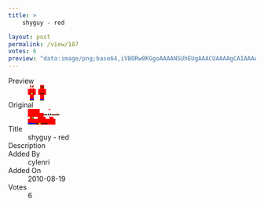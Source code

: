 ```yaml
---
title: >
    shyguy - red

layout: post
permalink: /view/187
votes: 6
preview: "data:image/png;base64,iVBORw0KGgoAAAANSUhEUgAAACUAAAAgCAIAAAAaMSbnAAAABnRSTlMA/wD/AP5AXyvrAAAA+0lEQVRIie2WQQ6CMBBF/1TdSfdwBGM8gddw6XW4iEuv4QlMvAIcQDfGhHGBQktbKILooj8smp+ZeVNoJxBzgUokAIBZcQgA1JgWlemmlHQjgrl+GuwxpPOYQSRmL1MIAtG4yHmDJ0hvh1AwQzdd2q/t/sHJAwq2r8cSqefler1Zg6Jo6Ves53mJpLy/Va0jKb1gfiLzPuRZVhlxkjQabC3WvT/q/Y0abBfDoX7RwxV4gRd4tbR5vY0B4HheVM5u8wBwyr1qlemm1PSp9zf1PLPM626Gs9gH/y9fVuAF3j/ztHlGsN9+dvhDeQPl0+5P32earhxhF59aPulP8iZggqCy4ToAAAAASUVORK5CYII="
---
```

<dl class="side-by-side">
<dt>Preview</dt>
<dd>
    <img class="preview" src="data:image/png;base64,iVBORw0KGgoAAAANSUhEUgAAACUAAAAgCAIAAAAaMSbnAAAABnRSTlMA/wD/AP5AXyvrAAAA+0lEQVRIie2WQQ6CMBBF/1TdSfdwBGM8gddw6XW4iEuv4QlMvAIcQDfGhHGBQktbKILooj8smp+ZeVNoJxBzgUokAIBZcQgA1JgWlemmlHQjgrl+GuwxpPOYQSRmL1MIAtG4yHmDJ0hvh1AwQzdd2q/t/sHJAwq2r8cSqefler1Zg6Jo6Ves53mJpLy/Va0jKb1gfiLzPuRZVhlxkjQabC3WvT/q/Y0abBfDoX7RwxV4gRd4tbR5vY0B4HheVM5u8wBwyr1qlemm1PSp9zf1PLPM626Gs9gH/y9fVuAF3j/ztHlGsN9+dvhDeQPl0+5P32earhxhF59aPulP8iZggqCy4ToAAAAASUVORK5CYII=">
</dd>
<dt>Original</dt>
<dd>
    <img class="preview" src="data:image/png;base64,iVBORw0KGgoAAAANSUhEUgAAAEAAAAAgCAYAAACinX6EAAAA00lEQVR42u3W0Q2DIBAG4PPBITqCSTdwlc7jqLzwxgBeoy2KpPXawNVc/Un+RBJF+ESAmIg1QxWLRptkBUAN1tIMUCkAAAAAAACAA/NxP7NS7RxhAWAe8TiuKUAwNwOeA+WmoQVguo4u5gFu1/3EAecAsS49L8UEwOM7rQBp3TyANENDCLyXU+wC3nuOmbqcXJ9nG3TOcZqfnQuGodtEG7S0fQAAAAC2FsHDF1kAAAAAAAAAAAAgtvW3AKXv6C/0Ms63m7y7TwoAtAHys/63sf4L3AEQ5aeQ24mMrgAAAABJRU5ErkJggg==">
</dd>
<dt>Title</dt>
<dd>shyguy - red</dd>
<dt>Description</dt>
<dd></dd>
<dt>Added By</dt>
<dd>cylenri</dd>
<dt>Added On</dt>
<dd>2010-08-19</dd>
<dt>Votes</dt>
<dd>6</dd>
</dl>
